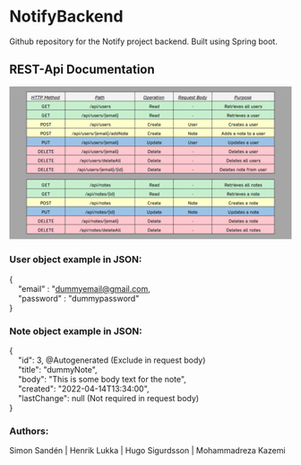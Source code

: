 # NotifyBackend
Github repository for the Notify project backend. Built using Spring boot.
## REST-Api Documentation
![Image of REST-Api documentation](images/Notify_Rest-Api_Documentation.png)

### User object example in JSON:
{  
&nbsp;&nbsp;&nbsp;&nbsp;"email" : "dummyemail@gmail.com,  
&nbsp;&nbsp;&nbsp;&nbsp;"password" : "dummypassword"  
}  
### Note object example in JSON:  
{  
&nbsp;&nbsp;&nbsp;&nbsp;"id": 3, @Autogenerated (Exclude in request body)  
&nbsp;&nbsp;&nbsp;&nbsp;"title": "dummyNote",  
&nbsp;&nbsp;&nbsp;&nbsp;"body": "This is some body text for the note",  
&nbsp;&nbsp;&nbsp;&nbsp;"created": "2022-04-14T13:34:00",  
&nbsp;&nbsp;&nbsp;&nbsp;"lastChange": null  (Not required in request body)  
}  
### Authors:
Simon Sandén | Henrik Lukka | Hugo Sigurdsson | Mohammadreza Kazemi